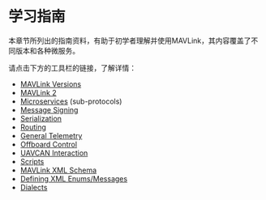 # 学习指南

本章节所列出的指南资料，有助于初学者理解并使用MAVLink，其内容覆盖了不同版本和各种微服务。

请点击下方的工具栏的链接，了解详情：

* [MAVLink Versions](../guide/mavlink_version.md)
* [MAVLink 2](../guide/mavlink_2.md)
* [Microservices](../services/README.md) (sub-protocols)
* [Message Signing](../guide/message_signing.md)
* [Serialization](../guide/serialization.md)
* [Routing](../guide/routing.md)
* [General Telemetry](../guide/general_telemetry.md)
* [Offboard Control](../guide/offboard_control.md)
* [UAVCAN Interaction](../guide/uavcan_interaction.md)
* [Scripts](../guide/scripts.md) 
 * [MAVLink XML Schema](../guide/xml_schema.md)
 * [Defining XML Enums/Messages](../guide/define_xml_element.md)
 * [Dialects](../messages/README.md)